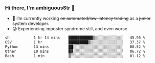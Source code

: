 ### Hi there, I'm ambiguou~~s~~Str 👋

<!--
**ambiguoustexture/ambiguoustexture** is a ✨ _special_ ✨ repository because its `README.md` (this file) appears on your GitHub profile.

Here are some ideas to get you started:
-->
- 🔭 I’m currently working ~~on automated/low-latency trading~~ as a ~~junior~~ system developer.
- :worried: Experiencing imposter syndrome still, and even worse.

<!--START_SECTION:waka-->

```txt
sh           1 hr 14 mins    ███████████▒░░░░░░░░░░░░░   45.96 %
CSV          1 hr            █████████▒░░░░░░░░░░░░░░░   37.37 %
Python       13 mins         ██░░░░░░░░░░░░░░░░░░░░░░░   08.52 %
Other        10 mins         █▓░░░░░░░░░░░░░░░░░░░░░░░   06.72 %
Bash         1 min           ▒░░░░░░░░░░░░░░░░░░░░░░░░   01.12 %
```

<!--END_SECTION:waka-->
